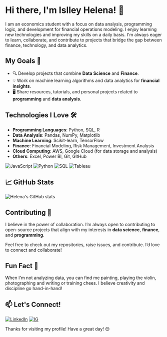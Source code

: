 # Hi there, I'm Islley Helena! 👋

I am an economics student with a focus on data analysis, programming logic, and development for financial operations modeling. I enjoy learning new technologies and improving my skills on a daily basis.
I'm always eager to learn, collaborate, and contribute to projects that bridge the gap between finance, technology, and data analytics.

## My Goals 🎯

- 🔍 Develop projects that combine **Data Science** and **Finance**.
- 💡 Work on machine learning algorithms and data analytics for **financial insights**.
- 🖥️ Share resources, tutorials, and personal projects related to **programming** and **data analysis**.

## Technologies I Love 🛠️

- **Programming Languages**: Python, SQL, R
- **Data Analysis**: Pandas, NumPy, Matplotlib
- **Machine Learning**: Scikit-learn, TensorFlow
- **Finance**: Financial Modeling, Risk Management, Investment Analysis
- **Cloud Computing**: AWS, Google Cloud (for data storage and analysis)
- **Others**: Excel, Power BI, Git, GitHub

![JavaScript](https://img.shields.io/badge/-JavaScript-black?style=flat-square&logo=javascript)
![Python](https://img.shields.io/badge/-Python-black?style=flat-square&logo=python)
![SQL](https://img.shields.io/badge/-SQL-black?style=flat-square&logo=SQL)
![Tableau](https://img.shields.io/badge/-Tableau-black?style=flat-square&logo=Tableau)

## 📈 GitHub Stats

![Helena's GitHub stats](https://github-readme-stats.vercel.app/api?username=islleyhelena&show_icons=true&theme=radical)

## Contributing 🤝

I believe in the power of collaboration. I’m always open to contributing to open-source projects that align with my interests in **data science**, **finance**, and **programming**.

Feel free to check out my repositories, raise issues, and contribute. I’d love to connect and collaborate!

## Fun Fact 🎨

When I'm not analyzing data, you can find me painting, playing the violin, photographing and writing or training chees. I believe creativity and discipline go hand-in-hand!

## 📫 Let's Connect!

[![LinkedIn](https://img.shields.io/badge/-LinkedIn-blue?style=circle-cirle&logo=linkedin)](https://www.linkedin.com/in/islleyhelena)
[![IG](https://img.shields.io/badge/-Instagram-yellow?style=circle-circle&logo=instagram)](https://instagram.com/islleyhelena)

Thanks for visiting my profile! Have a great day! 😊


